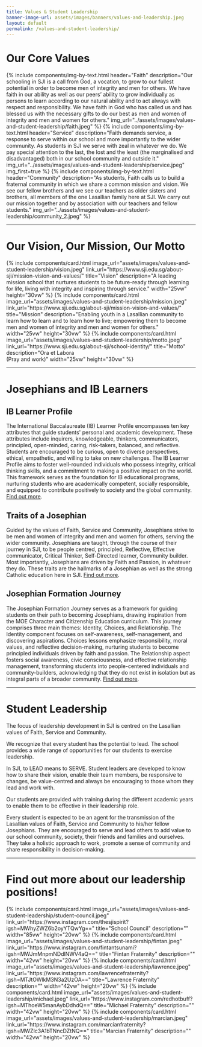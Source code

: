 ```yaml
---
title: Values & Student Leadership
banner-image-url: assets/images/banners/values-and-leadership.jpeg
layout: default
permalink: /values-and-student-leadership/
---
```

<style>
  .flex-container {
    display: flex;
    gap: 1vw;
    margin: auto;
    flex-wrap: wrap;
    justify-content: center;
  }
</style>

# Our Core Values
{% include components/img-by-text.html
  header="Faith"
  description="Our schooling in SJI is a call from God, a vocation, to grow to our fullest potential in order to become men of integrity and men for others. We have faith in our ability as well as our peers’ ability to grow individually as persons to learn according to our natural ability and to act always with respect and responsibility. We have faith in God who has called us and has blessed us with the necessary gifts to do our best as men and women of integrity and men and women for others."
  img_url="../assets/images/values-and-student-leadership/faith.jpeg"
%}
{% include components/img-by-text.html
  header="Service"
  description="Faith demands service, a response to serve within our school and more importantly to the wider community. As students in SJI we serve with zeal in whatever we do. We pay special attention to the last, the lost and the least (the marginalised and disadvantaged) both in our school community and outside it."
  img_url="../assets/images/values-and-student-leadership/service.jpeg"
  img_first=true
%}
{% include components/img-by-text.html
  header="Community"
  description="As students, Faith calls us to build a fraternal community in which we share a common mission and vision. We see our fellow brothers and we see our teachers as older sisters and brothers, all members of the one Lasallian family here at SJI. We carry out our mission together and by association with our teachers and fellow students."
  img_url="../assets/images/values-and-student-leadership/community_2.jpeg"
%}

---

# Our Vision, Our Mission, Our Motto
<div id="vision-mission-motto" class="flex-container">
  {% include components/card.html
    image_url="assets/images/values-and-student-leadership/vision.jpeg"
    link_url="https://www.sji.edu.sg/about-sji/mission-vision-and-values/"
    title="Vision"
    description="A leading mission school that nurtures students to be future-ready through learning for life, living with integrity and inspiring through service."
    width="25vw"
    height="30vw"
  %}
  {% include components/card.html
    image_url="assets/images/values-and-student-leadership/mission.jpeg"
    link_url="https://www.sji.edu.sg/about-sji/mission-vision-and-values/"
    title="Mission"
    description="Enabling youth in a Lasallian community to learn how to learn and to learn how to live; empowering them to become men and women of integrity and men and women for others."
    width="25vw"
    height="30vw"
  %}
  {% include components/card.html
    image_url="assets/images/values-and-student-leadership/motto.jpeg"
    link_url="https://www.sji.edu.sg/about-sji/school-identity/"
    title="Motto"
    description="Ora et Labora<br>(Pray and work)"
    width="25vw"
    height="30vw"
  %}
</div>

---

# Josephians and IB Learners

## IB Learner Profile

The International Baccalaureate (IB) Learner Profile encompasses ten key attributes that guide students' personal and academic development. These attributes include inquirers, knowledgeable, thinkers, communicators, principled, open-minded, caring, risk-takers, balanced, and reflective. Students are encouraged to be curious, open to diverse perspectives, ethical, empathetic, and willing to take on new challenges. The IB Learner Profile aims to foster well-rounded individuals who possess integrity, critical thinking skills, and a commitment to making a positive impact on the world. This framework serves as the foundation for IB educational programs, nurturing students who are academically competent, socially responsible, and equipped to contribute positively to society and the global community. [Find out more](https://www.sji.edu.sg/programmes/profile-of-a-josephian/).

## Traits of a Josephian

Guided by the values of Faith, Service and Community, Josephians strive to be men and women of integrity and men and women for others, serving the wider community. Josephians are taught, through the course of their journey in SJI,  to be people centred, principled, Reflective, Effective communicator, Critical Thinker, Self-Directed learner, Community builder. Most importantly, Josephians are driven by Faith and Passion, in whatever they do. These traits are the hallmarks of a Josephian as well as the strong Catholic education here in SJI. [Find out more]((https://www.sji.edu.sg/programmes/profile-of-a-josephian/)).

## Josephian Formation Journey

The Josephian Formation Journey serves as a framework for guiding students on their path to becoming Josephians, drawing inspiration from the MOE Character and Citizenship Education curriculum. This journey comprises three main themes: Identity, Choices, and Relationship. The Identity component focuses on self-awareness, self-management, and discovering aspirations. Choices lessons emphasize responsibility, moral values, and reflective decision-making, nurturing students to become principled individuals driven by faith and passion. The Relationship aspect fosters social awareness, civic consciousness, and effective relationship management, transforming students into people-centered individuals and community-builders, acknowledging that they do not exist in isolation but as integral parts of a broader community. [Find out more](https://www.sji.edu.sg/programmes/student-development-programmes/josephian-formation-journey/).

---

# Student Leadership

The focus of leadership development in SJI is centred on the Lasallian values of Faith, Service and Community.

We recognize that every student has the potential to lead. The school provides a wide range of opportunities for our students to exercise leadership.

In SJI, to LEAD means to SERVE. Student leaders are developed to know how to share their vision, enable their team members, be responsive to changes, be value-centred and always be encouraging to those whom they lead and work with.

Our students are provided with training during the different academic years to enable them to be effective in their leadership role.

Every student is expected to be an agent for the transmission of the Lasallian values of Faith, Service and Community to his/her fellow Josephians. They are encouraged to serve and lead others to add value to our school community, society, their friends and families and ourselves. They take a holistic approach to work, promote a sense of community and share responsibility in decision-making.

---

# Find out more about our leadership positions!
<div id="leadership-positions" class="flex-container">
  {% include components/card.html
    image_url="assets/images/values-and-student-leadership/student-council.jpeg"
    link_url="https://www.instagram.com/thesjispirit?igsh=MWhyZWZ6b2oyYTQwYg=="
    title="School Council"
    description=""
    width="85vw"
    height="20vw"
  %}
  {% include components/card.html
    image_url="assets/images/values-and-student-leadership/fintan.jpeg"
    link_url="https://www.instagram.com/fintantsunami?igsh=MWJmMnpmNDdlNWV4aQ=="
    title="Fintan Fraternity"
    description=""
    width="42vw"
    height="20vw"
  %}
  {% include components/card.html
    image_url="assets/images/values-and-student-leadership/lawrence.jpeg"
    link_url="https://www.instagram.com/lawrencefraternity?igsh=MTJtOWlkM3N3a2UzOA=="
    title="Lawrence Fraternity"
    description=""
    width="42vw"
    height="20vw"
  %}
  {% include components/card.html
    image_url="assets/images/values-and-student-leadership/michael.jpeg"
    link_url="https://www.instagram.com/redhotbuff?igsh=MThoeW5manAybDdhdQ=="
    title="Michael Fraternity"
    description=""
    width="42vw"
    height="20vw"
  %}
  {% include components/card.html
    image_url="assets/images/values-and-student-leadership/marcian.jpeg"
    link_url="https://www.instagram.com/marcianfraternity?igsh=MWZlc3A1bTNncDZtNQ=="
    title="Marcian Fraternity"
    description=""
    width="42vw"
    height="20vw"
  %}
</div>